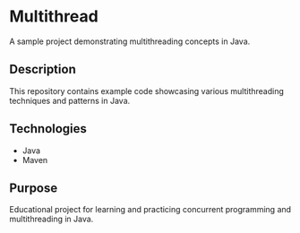 # Multithread

A sample project demonstrating multithreading concepts in Java.

## Description

This repository contains example code showcasing various multithreading techniques and patterns in Java.

## Technologies

- Java
- Maven

## Purpose

Educational project for learning and practicing concurrent programming and multithreading in Java.
